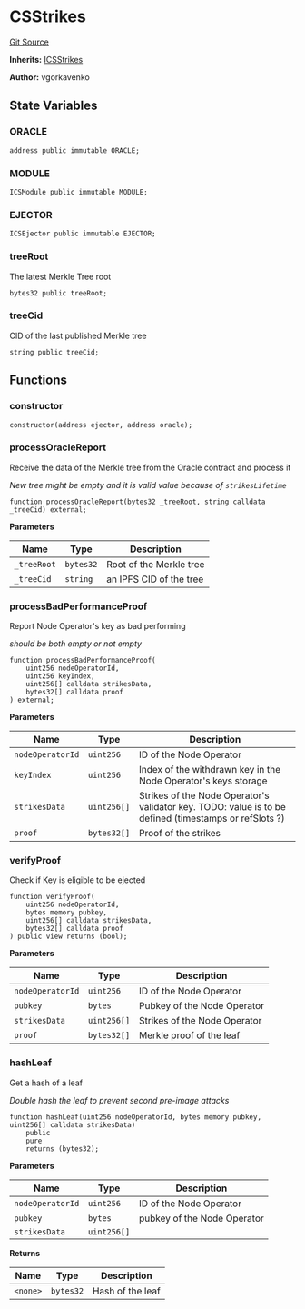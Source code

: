 # CSStrikes
[Git Source](https://github.com/lidofinance/community-staking-module/blob/a195b01bbb6171373c6b27ef341ec075aa98a44e/src/CSStrikes.sol)

**Inherits:**
[ICSStrikes](/src/interfaces/ICSStrikes.sol/interface.ICSStrikes.md)

**Author:**
vgorkavenko


## State Variables
### ORACLE

```solidity
address public immutable ORACLE;
```


### MODULE

```solidity
ICSModule public immutable MODULE;
```


### EJECTOR

```solidity
ICSEjector public immutable EJECTOR;
```


### treeRoot
The latest Merkle Tree root


```solidity
bytes32 public treeRoot;
```


### treeCid
CID of the last published Merkle tree


```solidity
string public treeCid;
```


## Functions
### constructor


```solidity
constructor(address ejector, address oracle);
```

### processOracleReport

Receive the data of the Merkle tree from the Oracle contract and process it

*New tree might be empty and it is valid value because of `strikesLifetime`*


```solidity
function processOracleReport(bytes32 _treeRoot, string calldata _treeCid) external;
```
**Parameters**

|Name|Type|Description|
|----|----|-----------|
|`_treeRoot`|`bytes32`|Root of the Merkle tree|
|`_treeCid`|`string`|an IPFS CID of the tree|


### processBadPerformanceProof

Report Node Operator's key as bad performing

*should be both empty or not empty*


```solidity
function processBadPerformanceProof(
    uint256 nodeOperatorId,
    uint256 keyIndex,
    uint256[] calldata strikesData,
    bytes32[] calldata proof
) external;
```
**Parameters**

|Name|Type|Description|
|----|----|-----------|
|`nodeOperatorId`|`uint256`|ID of the Node Operator|
|`keyIndex`|`uint256`|Index of the withdrawn key in the Node Operator's keys storage|
|`strikesData`|`uint256[]`|Strikes of the Node Operator's validator key. TODO: value is to be defined (timestamps or refSlots ?)|
|`proof`|`bytes32[]`|Proof of the strikes|


### verifyProof

Check if Key is eligible to be ejected


```solidity
function verifyProof(
    uint256 nodeOperatorId,
    bytes memory pubkey,
    uint256[] calldata strikesData,
    bytes32[] calldata proof
) public view returns (bool);
```
**Parameters**

|Name|Type|Description|
|----|----|-----------|
|`nodeOperatorId`|`uint256`|ID of the Node Operator|
|`pubkey`|`bytes`|Pubkey of the Node Operator|
|`strikesData`|`uint256[]`|Strikes of the Node Operator|
|`proof`|`bytes32[]`|Merkle proof of the leaf|


### hashLeaf

Get a hash of a leaf

*Double hash the leaf to prevent second pre-image attacks*


```solidity
function hashLeaf(uint256 nodeOperatorId, bytes memory pubkey, uint256[] calldata strikesData)
    public
    pure
    returns (bytes32);
```
**Parameters**

|Name|Type|Description|
|----|----|-----------|
|`nodeOperatorId`|`uint256`|ID of the Node Operator|
|`pubkey`|`bytes`|pubkey of the Node Operator|
|`strikesData`|`uint256[]`||

**Returns**

|Name|Type|Description|
|----|----|-----------|
|`<none>`|`bytes32`|Hash of the leaf|


